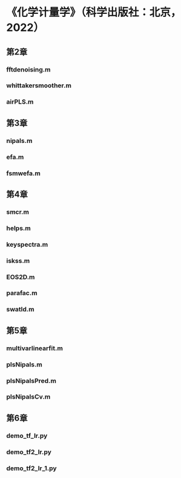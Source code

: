 # 《化学计量学》（科学出版社：北京，2022）

## 第2章

### fftdenoising.m

### whittakersmoother.m

### airPLS.m


## 第3章

### nipals.m

### efa.m

### fsmwefa.m


## 第4章

### smcr.m

### helps.m

### keyspectra.m

### iskss.m

### EOS2D.m

### parafac.m

### swatld.m


## 第5章

### multivarlinearfit.m

### plsNipals.m

### plsNipalsPred.m

### plsNipalsCv.m


## 第6章

### demo_tf_lr.py

### demo_tf2_lr.py

### demo_tf2_lr_1.py


